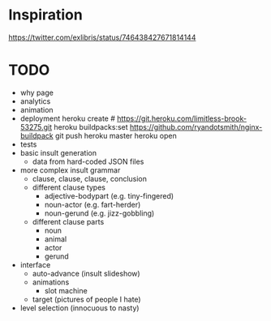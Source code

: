 # Inspiration

https://twitter.com/exlibris/status/746438427671814144

# TODO

- why page
- analytics
- animation
- deployment
heroku create # https://git.heroku.com/limitless-brook-53275.git
heroku buildpacks:set https://github.com/ryandotsmith/nginx-buildpack
git push heroku master
heroku open
- tests
- basic insult generation
  - data from hard-coded JSON files
- more complex insult grammar
  - clause, clause, clause, conclusion
  - different clause types
    - adjective-bodypart (e.g. tiny-fingered)
    - noun-actor (e.g. fart-herder)
    - noun-gerund (e.g. jizz-gobbling)
  - different clause parts
    - noun
    - animal
    - actor
    - gerund
- interface
  - auto-advance (insult slideshow)
  - animations
    - slot machine
  - target (pictures of people I hate)
- level selection (innocuous to nasty)
